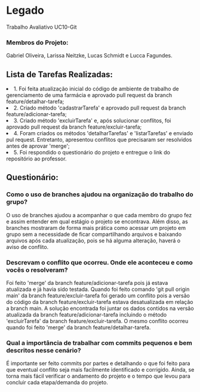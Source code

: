# Legado
Trabalho Avaliativo UC10-Git
### Membros do Projeto:
<p>Gabriel Oliveira, Larissa Neitzke, Lucas Schmidt e Lucca Fagundes.</p>

<p></p>

## Lista de Tarefas Realizadas:
<li>1. Foi feita atualização inicial do código de ambiente de trabalho de gerenciamento de uma farmácia e aprovado pull request da branch feature/detalhar-tarefa;</li>

<li>2. Criado método 'cadastrarTarefa' e aprovado pull request da branch feature/adicionar-tarefa;</li>

<li>3. Criado método 'excluirTarefa' e, após solucionar conflitos, foi aprovado pull request da branch feature/excluir-tarefa;</li>

<li>4. Foram criados os métodos 'detalharTarefas' e 'listarTarefas' e enviado pul request. Entretanto, apresentou conflitos que precisaram ser resolvidos antes de aprovar 'merge';</li>

<li>5. Foi respondido o questionário do projeto e entregue o link do repositório ao professor.</li>

<p></p>

## Questionário:
### <div>Como o uso de branches ajudou na organização do trabalho do grupo?</div>
<p>O uso de branches ajudou a acompanhar o que cada membro do grupo fez e assim entender em qual estágio o projeto se encontrava.
Além disso, as branches mostraram de forma mais prática como acessar um projeto em grupo sem a necessidade de ficar compartilhando arquivos e baixando arquivos após cada atualização, pois se há alguma alteração, haverá o aviso de conflito.</p> 

### <div>Descrevam o conflito que ocorreu. Onde ele aconteceu e como vocês o resolveram?</div>
<p>Foi feito 'merge' da branch feature/adicionar-tarefa pois já estava atualizada e já havia sido testada. Quando foi feito comando 'git pull origin main' da branch feature/excluir-tarefa foi gerado um conflito pois a versão do código da branch feature/excluir-tarefa estava desatualizada em relação a branch main. A solução encontrada foi juntar os dados contidos na versão atualizada da branch feature/adicionar-tarefa incluindo o método 'excluirTarefa' da branch feature/excluir-tarefa.
O mesmo conflito ocorreu quando foi feito 'merge' da branch feature/detalhar-tarefa.</p>

### <div>Qual a importância de trabalhar com commits pequenos e bem descritos nesse cenário?</div>
<p>É importante ser feito commits por partes e detalhando o que foi feito para que eventual conflito seja mais facilmente identificado e corrigido. Ainda, se torna mais fácil verificar o andamento do projeto e o tempo que levou para concluir cada etapa/demanda do projeto.</p>